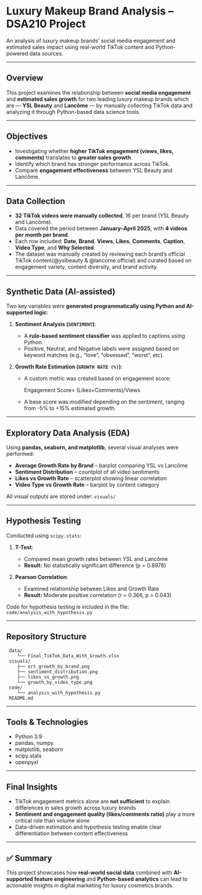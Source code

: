 # Luxury Makeup Brand Analysis – DSA210 Project

An analysis of luxury makeup brands’ social media engagement and estimated sales impact using real-world TikTok content and Python-powered data sources.

---

## Overview
This project examines the relationship between **social media engagement** and **estimated sales growth** for two leading luxury makeup brands which are — **YSL Beauty** and **Lancôme** — by manually collecting TikTok data and analyzing it through Python-based data science tools.

---

## Objectives
- Investigating whether **higher TikTok engagement (views, likes, comments)** translates to **greater sales growth**.
- Identify which brand has stronger performance across TikTok.
- Compare **engagement effectiveness** between YSL Beauty and Lancôme.

---

## Data Collection
- **32 TikTok videos were manually collected**, 16 per brand (YSL Beauty and Lancôme).
- Data covered the period between **January–April 2025**, with **4 videos per month per brand**.
- Each row included: **Date**, **Brand**, **Views**, **Likes**, **Comments**, **Caption**, **Video Type**, and **Why Selected**.
- The dataset was manually created by reviewing each brand’s official TikTok content(@yslbeauty & @lancome.official) and curated based on engagement variety, content diversity, and brand activity.

---

## Synthetic Data (AI-assisted)
Two key variables were **generated programmatically using Python and AI-supported logic**:

1. **Sentiment Analysis (`SENTIMENT`)**:
   - A **rule-based sentiment classifier** was applied to captions using Python.
   - Positive, Neutral, and Negative labels were assigned based on keyword matches (e.g., “love”, “obsessed”, “worst”, etc).

2. **Growth Rate Estimation (`GROWTH RATE (%)`)**:
   - A custom metric was created based on engagement score:
     
     Engagement Score= (Likes+Comments)/Views
​

   - A base score was modified depending on the sentiment, ranging from -5% to +15% estimated growth.

---

## Exploratory Data Analysis (EDA)
Using **pandas, seaborn, and matplotlib**, several visual analyses were performed:

- **Average Growth Rate by Brand** – barplot comparing YSL vs Lancôme
- **Sentiment Distribution** – countplot of all video sentiments
- **Likes vs Growth Rate** – scatterplot showing linear correlation
- **Video Type vs Growth Rate** – barplot by content category

 All visual outputs are stored under: `visuals/`

---

## Hypothesis Testing
Conducted using `scipy.stats`:

1. **T-Test**:
   - Compared mean growth rates between YSL and Lancôme
   - **Result:** No statistically significant difference (p = 0.8978)

2. **Pearson Correlation**:
   - Examined relationship between Likes and Growth Rate
   - **Result:** Moderate positive correlation (r = 0.366, p = 0.043)

Code for hypothesis testing is included in the file: `code/analysis_with_hypothesis.py`

---

## Repository Structure
```
 data/
    └── Final_TikTok_Data_With_Growth.xlsx
 visuals/
    ├── ort_growth_by_brand.png
    ├── sentiment_distribution.png
    ├── likes_vs_growth.png
    └── growth_by_video_type.png
 code/
    └── analysis_with_hypothesis.py
 README.md
```

---

## Tools & Technologies
- Python 3.9
- pandas, numpy
- matplotlib, seaborn
- scipy.stats
- openpyxl

---

## Final Insights
- TikTok engagement metrics alone are **not sufficient** to explain differences in sales growth across luxury brands
- **Sentiment and engagement quality (likes/comments ratio)** play a more critical role than volume alone
- Data-driven estimation and hypothesis testing enable clear differentiation between content effectiveness

---

## ✅ Summary
This project showcases how **real-world social data** combined with **AI-supported feature engineering** and **Python-based analytics** can lead to actionable insights in digital marketing for luxury cosmetics brands.
